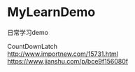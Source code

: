 # MyLearnDemo
日常学习demo

CountDownLatch  
http://www.importnew.com/15731.html  
https://www.jianshu.com/p/bce9f156080f
